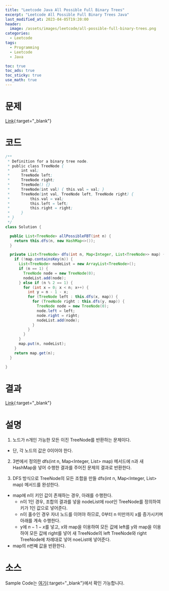 ```yaml
---
title: "Leetcode Java All Possible Full Binary Trees"
excerpt: "Leetcode All Possible Full Binary Trees Java"
last_modified_at: 2023-04-05T19:20:00
header:
  image: /assets/images/leetcode/all-possible-full-binary-trees.png
categories:
  - Leetcode
tags:
  - Programming
  - Leetcode
  - Java

toc: true
toc_ads: true
toc_sticky: true
use_math: true
---
```

# 문제
[Link](https://leetcode.com/problems/all-possible-full-binary-trees){:target="_blank"}

# 코드
```java
/**
 * Definition for a binary tree node.
 * public class TreeNode {
 *     int val;
 *     TreeNode left;
 *     TreeNode right;
 *     TreeNode() {}
 *     TreeNode(int val) { this.val = val; }
 *     TreeNode(int val, TreeNode left, TreeNode right) {
 *         this.val = val;
 *         this.left = left;
 *         this.right = right;
 *     }
 * }
 */
class Solution {

  public List<TreeNode> allPossibleFBT(int n) {
    return this.dfs(n, new HashMap<>());
  }

  private List<TreeNode> dfs(int n, Map<Integer, List<TreeNode>> map) {
    if (!map.containsKey(n)) {
      List<TreeNode> nodeList = new ArrayList<TreeNode>();
      if (n == 1) {
        TreeNode node = new TreeNode(0);
        nodeList.add(node);
      } else if (n % 2 == 1) {
        for (int x = 0; x < n; x++) {
          int y = n - 1 - x;
          for (TreeNode left : this.dfs(x, map)) {
            for (TreeNode right : this.dfs(y, map)) {
              TreeNode node = new TreeNode(0);
              node.left = left;
              node.right = right;
              nodeList.add(node);
            }
          }
        }
      }
      map.put(n, nodeList);
    }
    return map.get(n);
  }

}
```

# 결과
[Link](https://leetcode.com/problems/all-possible-full-binary-trees/submissions/928391175/){:target="_blank"}

# 설명
1. 노드가 n개인 가능한 모든 이진 TreeNode를 반환하는 문제이다.
- 단, 각 노드의 값은 0이어야 한다.

2. 3번에서 정의한 dfs(int n, Map<Integer, List<TreeNode>> map) 메서드에 n과 새 HashMap을 넣어 수행한 결과를 주어진 문제의 결과로 반환한다.

3. DFS 방식으로 TreeNode의 모든 조합을 만들 dfs(int n, Map<Integer, List<TreeNode>> map) 메서드를 완성한다.
- map에 n이 키인 값이 존재하는 경우, 아래를 수행한다.
  - n이 1인 경우, 조합의 결과를 넣을 nodeList에 root인 TreeNode를 정의하여 키가 1인 값으로 넣어준다.
  - n이 홀수인 경우 자녀 노드를 이어야 하므로, 0부터 n 미만까지 x를 증가시키며 아래를 계속 수행한다.
  - y에 $n - 1 - x$를 넣고, x와 map을 이용하여 모든 값에 left를 y와 map을 이용하여 모든 값에 right를 넣어 새 TreeNode의 left TreeNode와 right TreeNode에 차례대로 넣어 noeList에 넣어준다.
- map의 n번째 값을 반환한다.

# 소스
Sample Code는 [여기](https://github.com/GracefulSoul/leetcode/blob/master/src/main/java/gracefulsoul/problems/AllPossibleFullBinaryTrees.java){:target="_blank"}에서 확인 가능합니다.